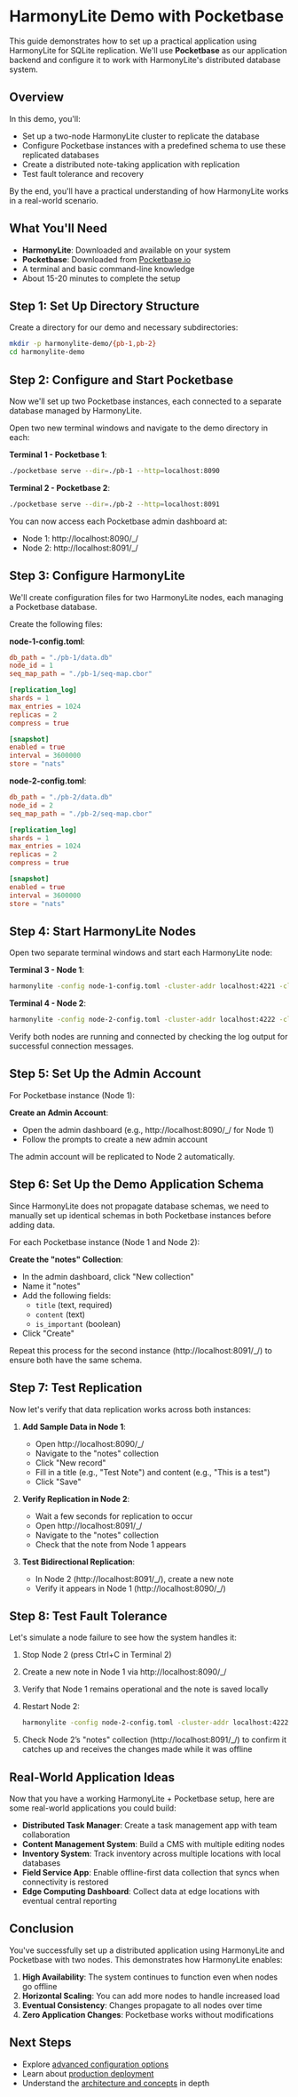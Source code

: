 # HarmonyLite Demo with Pocketbase

This guide demonstrates how to set up a practical application using HarmonyLite for SQLite replication. We'll use **Pocketbase** as our application backend and configure it to work with HarmonyLite's distributed database system.

## Overview

In this demo, you'll:

- Set up a two-node HarmonyLite cluster to replicate the database
- Configure Pocketbase instances with a predefined schema to use these replicated databases
- Create a distributed note-taking application with replication
- Test fault tolerance and recovery

By the end, you'll have a practical understanding of how HarmonyLite works in a real-world scenario.

## What You'll Need

- **HarmonyLite**: Downloaded and available on your system
- **Pocketbase**: Downloaded from [Pocketbase.io](https://pocketbase.io/docs/)
- A terminal and basic command-line knowledge
- About 15-20 minutes to complete the setup

## Step 1: Set Up Directory Structure

Create a directory for our demo and necessary subdirectories:

```bash
mkdir -p harmonylite-demo/{pb-1,pb-2}
cd harmonylite-demo
```

## Step 2: Configure and Start Pocketbase

Now we'll set up two Pocketbase instances, each connected to a separate database managed by HarmonyLite.

Open two new terminal windows and navigate to the demo directory in each:

**Terminal 1 - Pocketbase 1**:
```bash
./pocketbase serve --dir=./pb-1 --http=localhost:8090
```

**Terminal 2 - Pocketbase 2**:
```bash
./pocketbase serve --dir=./pb-2 --http=localhost:8091
```

You can now access each Pocketbase admin dashboard at:
- Node 1: http://localhost:8090/_/
- Node 2: http://localhost:8091/_/

## Step 3: Configure HarmonyLite

We'll create configuration files for two HarmonyLite nodes, each managing a Pocketbase database.

Create the following files:

**node-1-config.toml**:
```toml
db_path = "./pb-1/data.db"
node_id = 1
seq_map_path = "./pb-1/seq-map.cbor"

[replication_log]
shards = 1
max_entries = 1024
replicas = 2
compress = true

[snapshot]
enabled = true
interval = 3600000
store = "nats"
```

**node-2-config.toml**:
```toml
db_path = "./pb-2/data.db"
node_id = 2
seq_map_path = "./pb-2/seq-map.cbor"

[replication_log]
shards = 1
max_entries = 1024
replicas = 2
compress = true

[snapshot]
enabled = true
interval = 3600000
store = "nats"
```

## Step 4: Start HarmonyLite Nodes

Open two separate terminal windows and start each HarmonyLite node:

**Terminal 3 - Node 1**:
```bash
harmonylite -config node-1-config.toml -cluster-addr localhost:4221 -cluster-peers 'nats://localhost:4222/'
```

**Terminal 4 - Node 2**:
```bash
harmonylite -config node-2-config.toml -cluster-addr localhost:4222 -cluster-peers 'nats://localhost:4221/'
```

Verify both nodes are running and connected by checking the log output for successful connection messages.

## Step 5: Set Up the Admin Account


For Pocketbase instance (Node 1):

**Create an Admin Account**:
- Open the admin dashboard (e.g., http://localhost:8090/_/ for Node 1)
- Follow the prompts to create a new admin account

The admin account will be replicated to Node 2 automatically.

## Step 6: Set Up the Demo Application Schema

Since HarmonyLite does not propagate database schemas, we need to manually set up identical schemas in both Pocketbase instances before adding data.

For each Pocketbase instance (Node 1 and Node 2):

**Create the "notes" Collection**:
- In the admin dashboard, click "New collection"
- Name it "notes"
- Add the following fields:
   - `title` (text, required)
   - `content` (text)
   - `is_important` (boolean)
- Click "Create"

Repeat this process for the second instance (http://localhost:8091/_/) to ensure both have the same schema.

## Step 7: Test Replication

Now let's verify that data replication works across both instances:

1. **Add Sample Data in Node 1**:
   - Open http://localhost:8090/_/
   - Navigate to the "notes" collection
   - Click "New record"
   - Fill in a title (e.g., "Test Note") and content (e.g., "This is a test")
   - Click "Save"

2. **Verify Replication in Node 2**:
   - Wait a few seconds for replication to occur
   - Open http://localhost:8091/_/
   - Navigate to the "notes" collection
   - Check that the note from Node 1 appears

3. **Test Bidirectional Replication**:
   - In Node 2 (http://localhost:8091/_/), create a new note
   - Verify it appears in Node 1 (http://localhost:8090/_/)

## Step 8: Test Fault Tolerance

Let's simulate a node failure to see how the system handles it:

1. Stop Node 2 (press Ctrl+C in Terminal 2)

2. Create a new note in Node 1 via http://localhost:8090/_/

3. Verify that Node 1 remains operational and the note is saved locally

4. Restart Node 2:
   ```bash
   harmonylite -config node-2-config.toml -cluster-addr localhost:4222 -cluster-peers 'nats://localhost:4221/'
   ```

5. Check Node 2’s "notes" collection (http://localhost:8091/_/) to confirm it catches up and receives the changes made while it was offline

## Real-World Application Ideas

Now that you have a working HarmonyLite + Pocketbase setup, here are some real-world applications you could build:

- **Distributed Task Manager**: Create a task management app with team collaboration
- **Content Management System**: Build a CMS with multiple editing nodes
- **Inventory System**: Track inventory across multiple locations with local databases
- **Field Service App**: Enable offline-first data collection that syncs when connectivity is restored
- **Edge Computing Dashboard**: Collect data at edge locations with eventual central reporting

## Conclusion

You've successfully set up a distributed application using HarmonyLite and Pocketbase with two nodes. This demonstrates how HarmonyLite enables:

1. **High Availability**: The system continues to function even when nodes go offline
2. **Horizontal Scaling**: You can add more nodes to handle increased load
3. **Eventual Consistency**: Changes propagate to all nodes over time
4. **Zero Application Changes**: Pocketbase works without modifications

## Next Steps

- Explore [advanced configuration options](configuration-reference.md)
- Learn about [production deployment](production-deployment.md)
- Understand the [architecture and concepts](architecture.md) in depth
